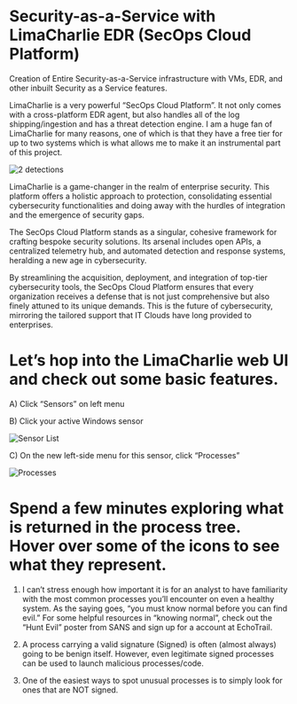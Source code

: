 # Security-as-a-Service with LimaCharlie EDR (SecOps Cloud Platform)
Creation of Entire Security-as-a-Service infrastructure with VMs, EDR, and other inbuilt Security as a Service features.

LimaCharlie is a very powerful “SecOps Cloud Platform”. It not only comes with a cross-platform EDR agent, but also handles all of the log shipping/ingestion and has a threat detection engine. I am a huge fan of LimaCharlie for many reasons, one of which is that they have a free tier for up to two systems which is what allows me to make it an instrumental part of this project.

![2 detections](https://github.com/Shresoc/Security-as-a-Service/assets/168186856/d7b4890f-78cc-4595-8230-aa9d162eaaf4)

LimaCharlie is a game-changer in the realm of enterprise security. This platform offers a holistic approach to protection, consolidating essential cybersecurity functionalities and doing away with the hurdles of integration and the emergence of security gaps.

The SecOps Cloud Platform stands as a singular, cohesive framework for crafting bespoke security solutions. Its arsenal includes open APIs, a centralized telemetry hub, and automated detection and response systems, heralding a new age in cybersecurity.

By streamlining the acquisition, deployment, and integration of top-tier cybersecurity tools, the SecOps Cloud Platform ensures that every organization receives a defense that is not just comprehensive but also finely attuned to its unique demands. This is the future of cybersecurity, mirroring the tailored support that IT Clouds have long provided to enterprises.


# Let’s hop into the LimaCharlie web UI and check out some basic features.

A) Click “Sensors” on left menu

B) Click your active Windows sensor

![Sensor List](https://github.com/Shresoc/Security-as-a-Service/assets/168186856/f2cfe8f9-9519-4698-921b-1febf4592c4a)

C) On the new left-side menu for this sensor, click “Processes”

![Processes ](https://github.com/Shresoc/Security-as-a-Service/assets/168186856/7b7ec61a-6cee-40c7-942b-450e2bc1a279)

# Spend a few minutes exploring what is returned in the process tree. Hover over some of the icons to see what they represent.

1) I can’t stress enough how important it is for an analyst to have familiarity with the most common processes you’ll encounter on even a healthy system. As the saying goes, “you must know normal before you can 
   find evil.” For some helpful resources in “knowing normal”, check out the “Hunt Evil” poster from SANS and sign up for a account at EchoTrail.

2) A process carrying a valid signature (Signed) is often (almost always) going to be benign itself. However, even legitimate signed processes can be used to launch malicious processes/code.

3) One of the easiest ways to spot unusual processes is to simply look for ones that are NOT signed.
